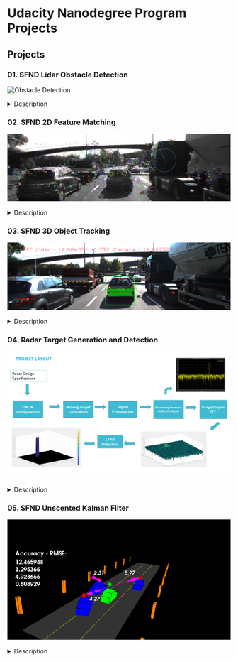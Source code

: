 # Udacity Nanodegree Program Projects

## Projects

### 01. SFND Lidar Obstacle Detection
![Obstacle Detection](https://video.udacity-data.com/topher/2019/March/5c8599e3_obstacledetectionfps/obstacledetectionfps.gif)
<details>
  <summary>Description</summary>
    Implementation of custom RANSAC, KD-Tree, and Euclidean clustering algorithms as part of the processing pipeline for Lidar obstacle detection.
</details>

### 02. SFND 2D Feature Matching
![Keypoints](02_SFND_2D_Feature_Matching/images/keypoints.png)
<details>
  <summary>Description</summary>
    Implementation of various detectors, descriptors, and matching algorithms. It consists of four parts: data buffer, keypoint detection, descriptor extraction and matching, and performance evaluation.
</details>

### 03. SFND 3D Object Tracking
![3D Object Tracking](03_SFND_3D_Object_Tracking/assets/Fast-orb-perfect.png)
<details>
  <summary>Description</summary>
    Implementation of the following components:
    - Matching 3D objects
    - Computing Lidar-based TTC
    - Associating keypoint correspondences with bounding boxes
    - Computing Camera-based TTC
    - Performance evaluation
</details>

### 04. Radar Target Generation and Detection
![Radar Target Generation and Detection](04_Radar_target_generation_and_detection/assets/01_project_layout.png)
<details>
  <summary>Description</summary>
    Implementation of radar target generation and detection:
    - FMCW waveform design
    - Simulation loop
    - Range FFT (1st FFT)
    - 2D CFAR
</details>

### 05. SFND Unscented Kalman Filter
![Unscented Kalman Filter](05_SFND_Unscented_Kalman_Filter/media/ukf_highway.png)
<details>
  <summary>Description</summary>
  The simulation collects the position and velocity values output by the algorithm and compares them to the ground truth data. The px, py, vx, and vy RMSE values have been implemented to be less than or equal to [0.30, 0.16, 0.95, 0.70] after the simulator runs for more than 1 second. The simulator also displays if the RMSE values exceed the threshold.
</details>